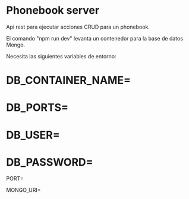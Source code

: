 # Phonebook server

Api rest para ejecutar acciones CRUD para un phonebook.

El comando "npm run dev" levanta un contenedor para la base de datos Mongo.

Necesita las siguientes variables de entorno:

# DB_CONTAINER_NAME=
# DB_PORTS=
# DB_USER=
# DB_PASSWORD=

PORT=

MONGO_URI=
